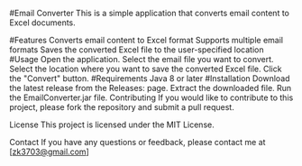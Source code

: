 #Email Converter
This is a simple application that converts email content to Excel documents.

#Features
Converts email content to Excel format
Supports multiple email formats
Saves the converted Excel file to the user-specified location
#Usage
Open the application.
Select the email file you want to convert.
Select the location where you want to save the converted Excel file.
Click the "Convert" button.
#Requirements
Java 8 or later
#Installation
Download the latest release from the Releases:  page.
Extract the downloaded file.
Run the EmailConverter.jar file.
Contributing
If you would like to contribute to this project, please fork the repository and submit a pull request.

License
This project is licensed under the MIT License.

Contact
If you have any questions or feedback, please contact me at [zk3703@gmail.com]
